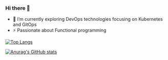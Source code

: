 ### Hi there 👋

- 🌱 I’m currently exploring DevOps technologies focusing on Kubernetes and GitOps
- ⚡ Passionate about Functional programming

[![Top Langs](https://github-readme-stats.vercel.app/api/top-langs/?username=voodoo-patch&theme=dark&layout=compact)](https://github.com/anuraghazra/github-readme-stats)

[![Anurag's GitHub stats](https://github-readme-stats.vercel.app/api?username=voodoo-patch&theme=dark&hide_rank=true&show_icons=true&count_private=true)](https://github.com/anuraghazra/github-readme-stats)

